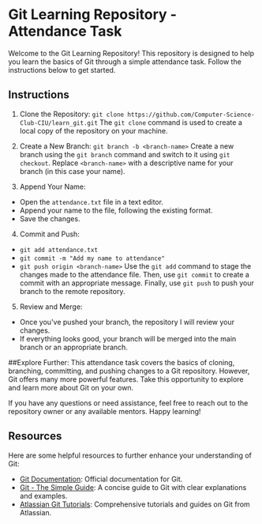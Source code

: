 # Git Learning Repository - Attendance Task

Welcome to the Git Learning Repository! This repository is designed to help you learn the basics of Git through a simple attendance task. Follow the instructions below to get started.

## Instructions

1. Clone the Repository:
   `git clone https://github.com/Computer-Science-Club-CIU/learn_git.git`
   The `git clone` command is used to create a local copy of the repository on your machine.

2. Create a New Branch: `git branch -b <branch-name>`
   Create a new branch using the `git branch` command and switch to it using `git checkout`. Replace `<branch-name>` with a descriptive name for your branch (in this case your name).

3. Append Your Name:

- Open the `attendance.txt` file in a text editor.
- Append your name to the file, following the existing format.
- Save the changes.

4. Commit and Push:

- `git add attendance.txt`
- `git commit -m "Add my name to attendance"`
- `git push origin <branch-name>`
  Use the `git add` command to stage the changes made to the attendance file. Then, use `git commit` to create a commit with an appropriate message. Finally, use `git push` to push your branch to the remote repository.

5. Review and Merge:

- Once you've pushed your branch, the repository I will review your changes.
- If everything looks good, your branch will be merged into the main branch or an appropriate branch.

##Explore Further:
This attendance task covers the basics of cloning, branching, committing, and pushing changes to a Git repository. However, Git offers many more powerful features. Take this opportunity to explore and learn more about Git on your own.

If you have any questions or need assistance, feel free to reach out to the repository owner or any available mentors. Happy learning!

## Resources

Here are some helpful resources to further enhance your understanding of Git:

- [Git Documentation](https://git-scm.com/doc): Official documentation for Git.
- [Git - The Simple Guide](https://rogerdudler.github.io/git-guide/): A concise guide to Git with clear explanations and examples.
- [Atlassian Git Tutorials](https://www.atlassian.com/git/tutorials): Comprehensive tutorials and guides on Git from Atlassian.
